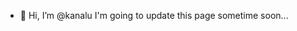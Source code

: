 - 👋 Hi, I’m @kanalu
I'm going to update this page sometime soon...

<!---
kanalu/kanalu is a ✨ special ✨ repository because its `README.md` (this file) appears on your GitHub profile.
You can click the Preview link to take a look at your changes.
--->
